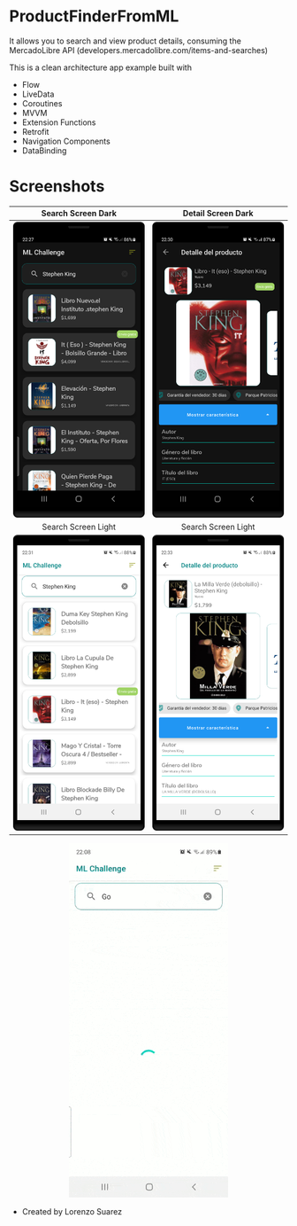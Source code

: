 # ProductFinderFromML

It allows you to search and view product details, consuming the MercadoLibre API (developers.mercadolibre.com/items-and-searches)

This is a clean architecture app example built with

- Flow
- LiveData
- Coroutines
- MVVM
- Extension Functions
- Retrofit
- Navigation Components
- DataBinding

# Screenshots
| Search Screen Dark | Detail Screen Dark |
|:-:|:-:|
| ![1](screen_captures/device-dark-1.png?raw=true) | ![2](screen_captures/device-dark-2.png?raw=true) |
| Search Screen Light  | Search Screen Light  |
| ![3](screen_captures/device-light-1.png?raw=true) | ![4](screen_captures/device-light-2.png?raw=true)

<p align="center">
  <img src="screen_captures/ml-challenge.gif" />
</p>
 
* Created by Lorenzo Suarez 

